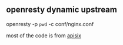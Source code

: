 ## openresty dynamic upstream

openresty -p `pwd` -c conf/nginx.conf

most of the code is from [apisix](https://github.com/apache/apisix)

